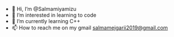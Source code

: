 - 👋 Hi, I’m @Salmamiyamizu
- 👀 I’m interested in learning to code
- 🌱 I’m currently learning C++
- 📫 How to reach me on my gmail salmamejgarii2019@gmail.com

<!---
Salmamiyamizu/Salmamiyamizu is a ✨ special ✨ repository because its `README.md` (this file) appears on your GitHub profile.
You can click the Preview link to take a look at your changes.
--->
